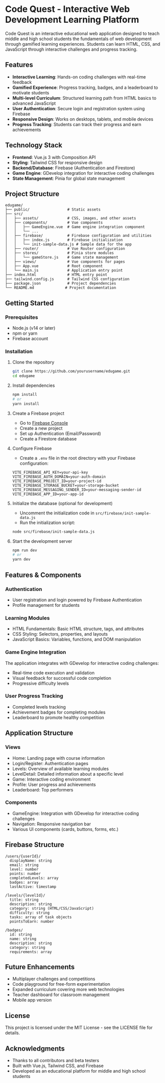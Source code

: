 # Code Quest - Interactive Web Development Learning Platform

Code Quest is an interactive educational web application designed to teach middle and high school students the fundamentals of web development through gamified learning experiences. Students can learn HTML, CSS, and JavaScript through interactive challenges and progress tracking.

## Features

- **Interactive Learning**: Hands-on coding challenges with real-time feedback
- **Gamified Experience**: Progress tracking, badges, and a leaderboard to motivate students
- **Multi-level Curriculum**: Structured learning path from HTML basics to advanced JavaScript
- **User Authentication**: Secure login and registration system using Firebase
- **Responsive Design**: Works on desktops, tablets, and mobile devices
- **Progress Tracking**: Students can track their progress and earn achievements

## Technology Stack

- **Frontend**: Vue.js 3 with Composition API
- **Styling**: Tailwind CSS for responsive design
- **Backend/Database**: Firebase (Authentication and Firestore)
- **Game Engine**: GDevelop integration for interactive coding challenges
- **State Management**: Pinia for global state management

## Project Structure

```
edugame/
├── public/                 # Static assets
├── src/
│   ├── assets/             # CSS, images, and other assets
│   ├── components/         # Vue components
│   │   ├── GameEngine.vue  # Game engine integration component
│   │   └── ...
│   ├── firebase/           # Firebase configuration and utilities
│   │   ├── index.js        # Firebase initialization
│   │   └── init-sample-data.js # Sample data for the app
│   ├── router/             # Vue Router configuration
│   ├── stores/             # Pinia store modules
│   │   └── gameStore.js    # Game state management
│   ├── views/              # Vue components for pages
│   ├── App.vue             # Root component
│   └── main.js             # Application entry point
├── index.html              # HTML entry point
├── tailwind.config.js      # Tailwind CSS configuration
├── package.json            # Project dependencies
└── README.md              # Project documentation
```

## Getting Started

### Prerequisites

- Node.js (v14 or later)
- npm or yarn
- Firebase account

### Installation

1. Clone the repository
   ```bash
   git clone https://github.com/yourusername/edugame.git
   cd edugame
   ```

2. Install dependencies
   ```bash
   npm install
   # or
   yarn install
   ```

3. Create a Firebase project
   - Go to [Firebase Console](https://console.firebase.google.com/)
   - Create a new project
   - Set up Authentication (Email/Password)
   - Create a Firestore database

4. Configure Firebase
   - Create a `.env` file in the root directory with your Firebase configuration:
   ```
   VITE_FIREBASE_API_KEY=your-api-key
   VITE_FIREBASE_AUTH_DOMAIN=your-auth-domain
   VITE_FIREBASE_PROJECT_ID=your-project-id
   VITE_FIREBASE_STORAGE_BUCKET=your-storage-bucket
   VITE_FIREBASE_MESSAGING_SENDER_ID=your-messaging-sender-id
   VITE_FIREBASE_APP_ID=your-app-id
   ```

5. Initialize the database (optional for development)
   - Uncomment the initialization code in `src/firebase/init-sample-data.js`
   - Run the initialization script:
   ```bash
   node src/firebase/init-sample-data.js
   ```

6. Start the development server
   ```bash
   npm run dev
   # or
   yarn dev
   ```

## Features & Components

### Authentication
- User registration and login powered by Firebase Authentication
- Profile management for students

### Learning Modules
- HTML Fundamentals: Basic HTML structure, tags, and attributes
- CSS Styling: Selectors, properties, and layouts
- JavaScript Basics: Variables, functions, and DOM manipulation

### Game Engine Integration
The application integrates with GDevelop for interactive coding challenges:
- Real-time code execution and validation
- Visual feedback for successful code completion
- Progressive difficulty levels

### User Progress Tracking
- Completed levels tracking
- Achievement badges for completing modules
- Leaderboard to promote healthy competition

## Application Structure

### Views
- Home: Landing page with course information
- Login/Register: Authentication pages
- Levels: Overview of available learning modules
- LevelDetail: Detailed information about a specific level
- Game: Interactive coding environment
- Profile: User progress and achievements
- Leaderboard: Top performers

### Components
- GameEngine: Integration with GDevelop for interactive coding challenges
- Navigation: Responsive navigation bar
- Various UI components (cards, buttons, forms, etc.)

## Firebase Structure

```
/users/{userId}/
  displayName: string
  email: string
  level: number
  points: number
  completedLevels: array
  badges: array
  lastActive: timestamp

/levels/{levelId}/
  title: string
  description: string
  category: string (HTML/CSS/JavaScript)
  difficulty: string
  tasks: array of task objects
  pointsToEarn: number

/badges/
  id: string
  name: string
  description: string
  category: string
  requirements: array
```

## Future Enhancements

- Multiplayer challenges and competitions
- Code playground for free-form experimentation
- Expanded curriculum covering more web technologies
- Teacher dashboard for classroom management
- Mobile app version

## License

This project is licensed under the MIT License - see the LICENSE file for details.

## Acknowledgments

- Thanks to all contributors and beta testers
- Built with Vue.js, Tailwind CSS, and Firebase
- Developed as an educational platform for middle and high school students
